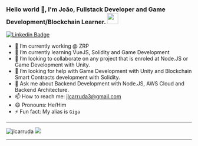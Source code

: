 ### Hello world 👋, I'm João, Fullstack Developer and Game Development/Blockchain Learner. <img src="https://github.com/TheDudeThatCode/TheDudeThatCode/blob/master/Assets/powerup.gif" width="30px">

[![Linkedin Badge](https://img.shields.io/badge/-Linkedin-6633cc?style=flat-square&logo=Linkedin&logoColor=white&color=black&link=https://www.linkedin.com/in/jlcarruda/)](https://www.linkedin.com/in/jlcarruda/)

- 🔭 I’m currently working @ ZRP 
- 🌱 I’m currently learning VueJS, Solidity and Game Development
- 👯 I’m looking to collaborate on any project that is enroled at Node.JS or Game Development with Unity.
- 🤔 I’m looking for help with Game Development with Unity and Blockchain Smart Contracts development with Solidity.
- 💬 Ask me about Backend Development with Node.JS, AWS Cloud and Backend Architecture.
- 📫 How to reach me: jlcarruda3@gmail.com
- 😄 Pronouns: He/Him
- ⚡ Fun fact: My alias is `Giga`

<hr>
<img alt="jlcarruda" src="https://github-readme-stats.anuraghazra1.vercel.app/api?username=jlcarruda&line_height=27&include_all_commits=true&show_icons=true&hide_border=true&theme=dark&count_private=true" />

<a href="https://github.com/Daggy1234">
  <img src="https://github-readme-stats.vercel.app/api/top-langs/?username=jlcarruda&theme=dark" />
</a>
<hr>
